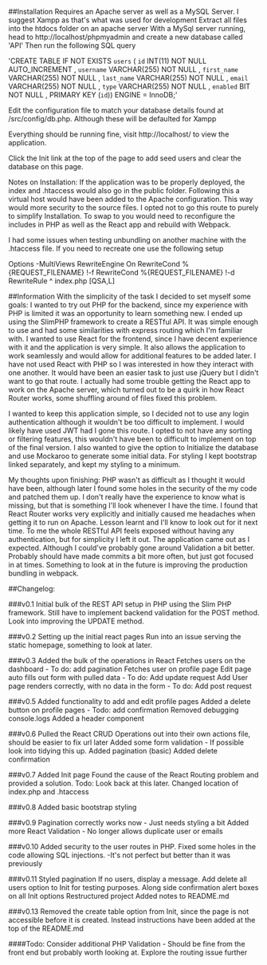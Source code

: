
##Installation
Requires an Apache server as well as a MySQL Server. I suggest Xampp as that's what was used for development
Extract all files into the htdocs folder on an apache server
With a MySql server running, head to http://localhost/phpmyadmin and create a new database called 'API'
Then run the following SQL query

'CREATE TABLE IF NOT EXISTS `users` (
  `id` INT(11) NOT NULL AUTO_INCREMENT ,
  `username` VARCHAR(255) NOT NULL ,
  `first_name` VARCHAR(255) NOT NULL ,
  `last_name` VARCHAR(255) NOT NULL ,
  `email` VARCHAR(255) NOT NULL ,
  `type` VARCHAR(255) NOT NULL ,
  `enabled` BIT NOT NULL ,
  PRIMARY KEY (`id`)) ENGINE = InnoDB;'

Edit the configuration file to match your database details found at /src/config/db.php. Although these will be defaulted for Xampp

Everything should be running fine, visit http://localhost/ to view the application.

Click the Init link at the top of the page to add seed users and clear the database on this page.

Notes on Installation:
If the application was to be properly deployed, the index and .htaccess would also go in the public folder.
Following this a virtual host would have been added to the Apache configuration. This way would more security to the source files.
I opted not to go this route to purely to simplify Installation. To swap to you would need to reconfigure the includes in PHP as well as the React app and rebuild with Webpack.

I had some issues when testing unbundling on another machine with the .htaccess file. If you need to recreate one use the following setup

Options -MultiViews
RewriteEngine On
RewriteCond %{REQUEST_FILENAME} !-f
RewriteCond %{REQUEST_FILENAME} !-d
RewriteRule ^ index.php [QSA,L]


##Information
With the simplicity of the task I decided to set myself some goals:
I wanted to try out PHP for the backend, since my experience with PHP is limited it was an opportunity to learn something new. I ended up using the SlimPHP framework to create a RESTful API. It was simple enough to use and had some similarities with express routing which I'm familiar with.
I wanted to use React for the frontend, since I have decent experience with it and the application is very simple. It also allows the application to work seamlessly and would allow for additional features to be added later.
I have not used React with PHP so I was interested in how they interact with one another. It would have been an easier task to just use jQuery but I didn't want to go that route.
I actually had some trouble getting the React app to work on the Apache server, which turned out to be a quirk in how React Router works, some shuffling around of files fixed this problem.

I wanted to keep this application simple, so I decided not to use any login authentication although it wouldn't be too difficult to implement. I would likely have used JWT had I gone this route.
I opted to not have any sorting or filtering features, this wouldn't have been to difficult to implement on top of the final version.
I also wanted to give the option to Initialize the database and use Mockaroo to generate some initial data.
For styling I kept bootstrap linked separately, and kept my styling to a minimum.

My thoughts upon finishing:
PHP wasn't as difficult as I thought it would have been, although later I found some holes in the security of the my code and patched them up. I don't really have the experience to know what is missing, but that is something I'll look whenever I have the time.
I found that React Router works very explicitly and initially caused me headaches when getting it to run on Apache. Lesson learnt and I'll know to look out for it next time.
To me the whole RESTful API feels exposed without having any authentication, but for simplicity I left it out.
The application came out as I expected. Although I could've probably gone around Validation a bit better.
Probably should have made commits a bit more often, but just got focused in at times.
Something to look at in the future is improving the production bundling in webpack.

##Changelog:

###v0.1
Initial bulk of the REST API setup in PHP using the Slim PHP framework.
Still have to implement backend validation for the POST method.
Look into improving the UPDATE method.

###v0.2
Setting up the initial react pages
Run into an issue serving the static homepage, something to look at later.

###v0.3
Added the bulk of the operations in React
Fetches users on the dashboard - To do: add pagination
Fetches user on profile page
Edit page auto fills out form with pulled data - To do: Add update request
Add User page renders correctly, with no data in the form - To do: Add post request

###v0.5
Added functionality to add and edit profile pages
Added a delete button on profile pages - Todo: add confirmation
Removed debugging console.logs
Added a header component

###v0.6
Pulled the React CRUD Operations out into their own actions file, should be easier to fix url later
Added some form validation - If possible look into tidying this up.
Added pagination (basic)
Added delete confirmation

###v0.7
Added Init page
Found the cause of the React Routing problem and provided a solution. Todo: Look back at this later.
Changed location of index.php and .htaccess

###v0.8
Added basic bootstrap styling

###v0.9
Pagination correctly works now - Just needs styling a bit
Added more React Validation - No longer allows duplicate user or emails

###v0.10
Added security to the user routes in PHP. Fixed some holes in the code allowing SQL injections.
-It's not perfect but better than it was previously

###v0.11
Styled pagination
If no users, display a message.
Add delete all users option to Init for testing purposes. Along side confirmation alert boxes on all Init options
Restructured project
Added notes to README.md

###v0.13
Removed the create table option from Init, since the page is not accessible before it is created. Instead instructions have been added at the top of the README.md

####Todo:
Consider additional PHP Validation - Should be fine from the front end but probably worth looking at.
Explore the routing issue further

